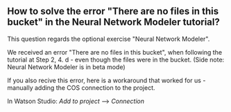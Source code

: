 ## How to solve the error "There are no files in this bucket" in the Neural Network Modeler tutorial? 

This question regards the optional exercise "Neural Network Modeler". 

We received an error "There are no files in this bucket", when following the tutorial at Step 2, 4. d - even though the files were in the bucket. (Side note: Neural Network Modeler is in beta mode) 

If you also recive this error, here is a workaround that worked for us - manually adding the COS connection to the project. 

In Watson Studio: 
_Add to project_ --> _Connection_





